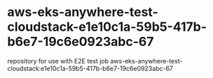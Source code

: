 # aws-eks-anywhere-test-cloudstack-e1e10c1a-59b5-417b-b6e7-19c6e0923abc-67
repository for use with E2E test job aws-eks-anywhere-test-cloudstack:e1e10c1a-59b5-417b-b6e7-19c6e0923abc-67
